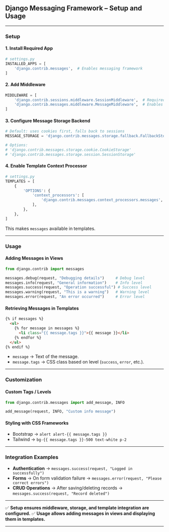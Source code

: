 ## Django Messaging Framework – Setup and Usage

---

### Setup

#### 1. Install Required App

```python
# settings.py
INSTALLED_APPS = [
    'django.contrib.messages',  # Enables messaging framework
]
```

#### 2. Add Middleware

```python
MIDDLEWARE = [
    'django.contrib.sessions.middleware.SessionMiddleware',  # Required if using SessionStorage
    'django.contrib.messages.middleware.MessageMiddleware',  # Enables request/response messaging
]
```

#### 3. Configure Message Storage Backend

```python
# Default: uses cookies first, falls back to sessions
MESSAGE_STORAGE = 'django.contrib.messages.storage.fallback.FallbackStorage'

# Options:
# 'django.contrib.messages.storage.cookie.CookieStorage'
# 'django.contrib.messages.storage.session.SessionStorage'
```

#### 4. Enable Template Context Processor

```python
# settings.py
TEMPLATES = [
    {
        'OPTIONS': {
            'context_processors': [
                'django.contrib.messages.context_processors.messages',
            ],
        },
    },
]
```

This makes `messages` available in templates.

---

### Usage

#### Adding Messages in Views

```python
from django.contrib import messages

messages.debug(request, "Debugging details")     # Debug level
messages.info(request, "General information")    # Info level
messages.success(request, "Operation successful") # Success level
messages.warning(request, "This is a warning")   # Warning level
messages.error(request, "An error occurred")     # Error level
```

#### Retrieving Messages in Templates

```html
{% if messages %}
  <ul>
    {% for message in messages %}
      <li class="{{ message.tags }}">{{ message }}</li>
    {% endfor %}
  </ul>
{% endif %}
```

* `message` → Text of the message.
* `message.tags` → CSS class based on level (`success`, `error`, etc.).

---

### Customization

#### Custom Tags / Levels

```python
from django.contrib.messages import add_message, INFO

add_message(request, INFO, "Custom info message")
```

#### Styling with CSS Frameworks

* Bootstrap → `alert alert-{{ message.tags }}`
* Tailwind → `bg-{{ message.tags }}-500 text-white p-2`

---

### Integration Examples

* **Authentication** → `messages.success(request, "Logged in successfully")`
* **Forms** → On form validation failure → `messages.error(request, "Please correct errors")`
* **CRUD Operations** → After saving/deleting records → `messages.success(request, "Record deleted")`

---

✅ **Setup ensures middleware, storage, and template integration are configured.**
✅ **Usage allows adding messages in views and displaying them in templates.**

---
